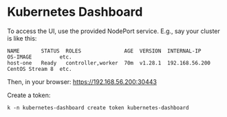 # Kubernetes Dashboard

To access the UI, use the provided NodePort service. E.g., say your cluster is like this:

```
NAME       STATUS  ROLES              AGE  VERSION  INTERNAL-IP     OS-IMAGE         etc.
host-one   Ready   controller,worker  70m  v1.28.1  192.168.56.200  CentOS Stream 8  etc.
```
Then, in your browser: https://192.168.56.200:30443

Create a token:

```
k -n kubernetes-dashboard create token kubernetes-dashboard
```
